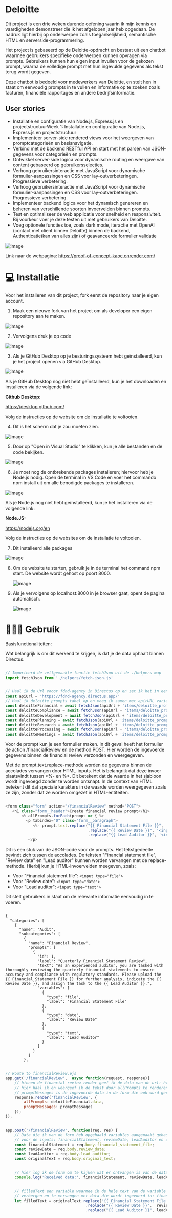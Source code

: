 # Deloitte

Dit project is een drie weken durende oefening waarin ik mijn kennis en vaardigheden demonstreer die ik het afgelopen jaar heb opgedaan. De nadruk ligt hierbij op onderwerpen zoals toegankelijkheid, semantische HTML en serverside-programmering.

Het project is gebaseerd op de Deloitte-opdracht en bestaat uit een chatbot waarmee gebruikers specifieke onderwerpen kunnen opvragen via prompts. Gebruikers kunnen hun eigen input invullen voor de gekozen prompt, waarna de volledige prompt met hun ingevulde gegevens als tekst terug wordt gegeven.

Deze chatbot is bedoeld voor medewerkers van Deloitte, en stelt hen in staat om eenvoudig prompts in te vullen en informatie op te zoeken zoals facturen, financiële rapportages en andere bedrijfsinformatie.

## User stories

* Installatie en configuratie van Node.js, Express.js en projectstructuurWeek 1: Installatie en configuratie van Node.js, Express.js en projectstructuur
* Implementeer server-side rendered views voor het weergeven van promptcategorieën en basisnavigatie.
* Verbind met de backend RESTful API en start met het parsen van JSON-gegevens voor categorieën en prompts.
* Ontwikkel server-side logica voor dynamische routing en weergave van content gebaseerd op gebruikersselecties.
* Verhoog gebruikersinteractie met JavaScript voor dynamische formulier-aanpassingen en CSS voor lay-outverbeteringen. Progressieve verbetering.
* Verhoog gebruikersinteractie met JavaScript voor dynamische formulier-aanpassingen en CSS voor lay-outverbeteringen. Progressieve verbetering.
* Implementeer backend logica voor het dynamisch genereren en beheren van verschillende soorten invoervelden binnen prompts.
* Test en optimaliseer de web applicatie voor snelheid en responsiviteit. Bij voorkeur voer je deze testen uit met gebruikers van Deloitte.
* Voeg optionele functies toe, zoals dark mode, iteractie met OpenAI (contact met client binnen Deloitte) binnen de backend, Authenticatie(kan van alles zijn) of geavanceerde formulier validatie

![image](https://github.com/OniWithTheHoodie/proof-of-concept/assets/144009897/a69984e2-f867-4f65-8c1f-078312e2c3d5)

Link naar de webpagina: https://proof-of-concept-kaoe.onrender.com/

# 💻 Installatie

Voor het installeren van dit project, fork eerst de repository naar je eigen account.

1. Maak een nieuwe fork van het project om als developer een eigen repository aan te maken.

![image](https://github.com/OniWithTheHoodie/proof-of-concept/assets/144009897/2a0310f4-54e3-431d-b98c-fb9991570065)

2. Vervolgens druk je op code 

![image](https://github.com/OniWithTheHoodie/pleasurable-ui/assets/144009897/b91afb22-e017-4dd9-857e-dc277fb8ac99)

3. Als je GitHub Desktop op je besturingssysteem hebt geïnstalleerd, kun je het project openen via GitHub Desktop.

![image](https://github.com/OniWithTheHoodie/proof-of-concept/assets/144009897/2846ab18-2787-4676-a68b-54421402aa0a)

Als je GitHub Desktop nog niet hebt geïnstalleerd, kun je het downloaden en installeren via de volgende link:

**Github Desktop:**

https://desktop.github.com/

Volg de instructies op de website om de installatie te voltooien.

4. Dit is het scherm dat je zou moeten zien.

![image](https://github.com/OniWithTheHoodie/proof-of-concept/assets/144009897/6c29b166-8962-45d1-a132-dc5aad66eec9)


5. Door op "Open in Visual Studio" te klikken, kun je alle bestanden en de code bekijken.

![image](https://github.com/OniWithTheHoodie/proof-of-concept/assets/144009897/28c08d32-1c54-4253-85af-77c620b847d3)


6. Je moet nog de ontbrekende packages installeren; hiervoor heb je Node.js nodig. Open de terminal in VS Code en voer het commando npm install uit om alle benodigde packages te installeren.

![image](https://github.com/OniWithTheHoodie/proof-of-concept/assets/144009897/923cc6ef-fb65-4df9-8190-f0419e9f9f39)

Als je Node.js nog niet hebt geïnstalleerd, kun je het installeren via de volgende link: 

**Node.JS:**

https://nodejs.org/en

Volg de instructies op de websites om de installatie te voltooien.


7. Dit installeerd alle packages

![image](https://github.com/OniWithTheHoodie/proof-of-concept/assets/144009897/93f08963-2022-42f3-b0c2-6a4bce4e01d9)


8. Om de website te starten, gebruik je in de terminal het command npm start. De website wordt gehost op poort 8000.
   
   ![image](https://github.com/OniWithTheHoodie/proof-of-concept/assets/144009897/3c3ddfe5-1ba2-495d-a8ce-0b7ec5566893)


9. Als je vervolgens op localhost:8000 in je browser gaat, opent de pagina automatisch.
    
    ![image](https://github.com/OniWithTheHoodie/pleasurable-ui/assets/144009897/ab4f9581-2627-437d-b44d-646870668a42)


# 👷🏾‍♂️ Gebruik

Basisfunctionaliteiten:

Wat belangrijk is om dit werkend te krijgen, is dat je de data ophaalt binnen Directus.

```js 

// Importeerd de zelfgemaakte functie fetchJson uit de ./helpers map
import fetchJson from './helpers/fetch-json.js'


// Haal ik de Url vooor fdnd-agency in Directus op en zet ik het in een variable genaamd apiURL
const apiUrl = 'https://fdnd-agency.directus.app/'
// Haal ik deloitte prompts tabel op en voeg ik samen met apirURL variable tot 1 URL waar de variable deloittePrompt word
const deloitteFinancial = await fetchJson(apiUrl + 'items/deloitte_prompts?filter[id][_eq]=1')
const deloitteCompliance = await fetchJson(apiUrl + 'items/deloitte_prompts?filter[id][_eq]=2')
const deloitteDevelopment = await fetchJson(apiUrl + 'items/deloitte_prompts?filter[id][_eq]=3')
const deloittePlanning = await fetchJson(apiUrl + 'items/deloitte_prompts?filter[id][_eq]=4')
const deloitteResearch = await fetchJson(apiUrl + 'items/deloitte_prompts?filter[id][_eq]=5')
const deloitteProcessing = await fetchJson(apiUrl + 'items/deloitte_prompts?filter[id][_eq]=6')
const deloitteMeetings = await fetchJson(apiUrl + 'items/deloitte_prompts?filter[id][_eq]=7')

```
Voor de prompt kun je een formulier maken. In dit geval heeft het formulier de action /financialReview en de method POST. Hier worden de ingevoerde gegevens binnen de financial review verzonden en weergegeven.

Met de prompt.text.replace-methode worden de gegevens binnen de accolades vervangen door HTML-inputs. Het is belangrijk dat deze invoer plaatsvindt tussen <%- en %>. Dit betekent dat de waarde in het sjabloon wordt ingevoegd zonder te worden ontsnapt. In de context van HTML betekent dit dat speciale karakters in de waarde worden weergegeven zoals ze zijn, zonder dat ze worden omgezet in HTML-entiteiten.

```js

<form class="form" action="/financialReview" method="POST">
   <h1 class="form__header">Create financial review prompt</h1>
       <% allPrompts.forEach(prompt => { %>      
         <p tabindex="0" class="form__paragraph">
            <%- prompt.text.replace("{{ Financial Statement File }}", '<input class="form__input" type="text" name="financial_statement_file" placeholder="Financial Statement File">')
                                    .replace("{{ Review Date }}", '<input class="form__input" type="date" name="review_date" placeholder="Review Date">')
                                    .replace("{{ Lead Auditor }}", '<input class="form__input" type="text" name="lead_auditor" placeholder="Lead Auditor">') %>
          </p>

```

Dit is een stuk van de JSON-code voor de prompts. Het tekstgedeelte bevindt zich tussen de accolades. De teksten "Financial statement file", "Review date" en "Lead auditor" kunnen worden vervangen met de replace-methode. Hierbij kun je HTML-invoervelden meegeven, zoals:

* Voor "Financial statement file": `<input type="file">`
* Voor "Review date": `<input type="date">`
* Voor "Lead auditor": `<input type="text">`

Dit stelt gebruikers in staat om de relevante informatie eenvoudig in te voeren.

```JS 

{
  "categories": [
    {
      "name": "Audit",
      "subcategories": [
        {
          "name": "Financial Review",
          "prompts": [
            {
              "id": 1,
              "label": "Quarterly Financial Statement Review",
              "text": "As an experienced auditor, you are tasked with thoroughly reviewing the quarterly financial statements to ensure accuracy and compliance with regulatory standards. Please upload the {{ Financial Statement File }} for further analysis, indicate the {{ Review Date }}, and assign the task to the {{ Lead Auditor }}.",
              "variables": [
                {
                  "type": "file",
                  "label": "Financial Statement File"
                },
                {
                  "type": "date",
                  "label": "Review Date"
                },
                {
                  "type": "text",
                  "label": "Lead Auditor"
                }
              ]
            }
          ]
        },

```

```js

// Route to financialReview.ejs
app.get('/financialReview',  async function(request, response){
    // binnen de financial review render geef ik de data van de url: https://fdnd-agency.directus.app/items/deloitte_prompts?filter[id][_eq]=1 
    // hier haal ik en weergeef ik de tekst door allPrompts te renderen in financialReview.ejs
    // promptMessages is de ingevoerde data in de form die ook word gerenderd in financialReview.ejs dit komt vanuit de lege array const promptMessages = [];
    response.render('financialReview', {
        allPrompts: deloitteFinancial.data,
        promptMessages: promptMessages 
    });
});


app.post('/financialReview', function(req, res) {
    // Data die ik van de form heb opgehaald variables aangemaakt gebaseerd op de input velden ik request uit de body van de html de name="" waardes 
    // voor de inputs: financialStatement, reviewDate, leadAuditor en om de text mee te nemen input: originalText
    const financialStatement = req.body.financial_statement_file;
    const reviewDate = req.body.review_date;
    const leadAuditor = req.body.lead_auditor;
    const originalText = req.body.original_text;


    // hier log ik de form om te kijken wat er ontvangen is van de data die is ingevoerd in de form
    console.log('Received data:', financialStatement, reviewDate, leadAuditor, originalText);


    // filledText een variable waarmee ik de hele text van de variable originalText mee geef en daarin vervang ik de text door met de replace method alle curly braces te 
    // verbergen en te vervangen met data die wordt ingevoerd in: financialStatement, reviewDate en leadAuditor dit zijn de variablen voor de request.body van de inputs 
    let filledText = originalText.replace("{{ Financial Statement File }}", financialStatement)
                                   .replace("{{ Review Date }}",  reviewDate)
                                   .replace("{{ Lead Auditor }}", leadAuditor);

```
